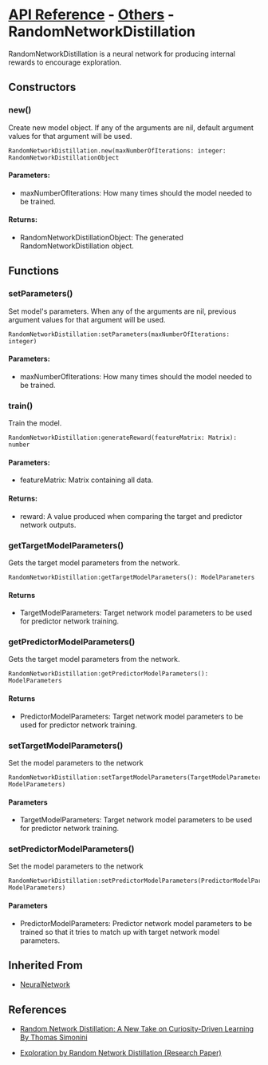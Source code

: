 # [API Reference](../../API.md) - [Others](../Others.md) - RandomNetworkDistillation

RandomNetworkDistillation is a neural network for producing internal rewards to encourage exploration.

## Constructors

### new()

Create new model object. If any of the arguments are nil, default argument values for that argument will be used.

```
RandomNetworkDistillation.new(maxNumberOfIterations: integer: RandomNetworkDistillationObject
```

#### Parameters:

* maxNumberOfIterations: How many times should the model needed to be trained.

#### Returns:

* RandomNetworkDistillationObject: The generated RandomNetworkDistillation object.

## Functions

### setParameters()

Set model's parameters. When any of the arguments are nil, previous argument values for that argument will be used.

```
RandomNetworkDistillation:setParameters(maxNumberOfIterations: integer)
```

#### Parameters:

* maxNumberOfIterations: How many times should the model needed to be trained.

### train()

Train the model.

```
RandomNetworkDistillation:generateReward(featureMatrix: Matrix): number
```
#### Parameters:

* featureMatrix: Matrix containing all data.

#### Returns:

* reward: A value produced when comparing the target and predictor network outputs.

### getTargetModelParameters()

Gets the target model parameters from the network.

```
RandomNetworkDistillation:getTargetModelParameters(): ModelParameters
```

#### Returns

* TargetModelParameters: Target network model parameters to be used for predictor network training.

### getPredictorModelParameters()

Gets the target model parameters from the network.

```
RandomNetworkDistillation:getPredictorModelParameters(): ModelParameters
```

#### Returns

* PredictorModelParameters: Target network model parameters to be used for predictor network training.

### setTargetModelParameters()

Set the model parameters to the network

```
RandomNetworkDistillation:setTargetModelParameters(TargetModelParameters: ModelParameters)
```

#### Parameters

* TargetModelParameters: Target network model parameters to be used for predictor network training.

### setPredictorModelParameters()

Set the model parameters to the network

```
RandomNetworkDistillation:setPredictorModelParameters(PredictorModelParameters: ModelParameters)
```

#### Parameters

* PredictorModelParameters: Predictor network model parameters to be trained so that it tries to match up with target network model parameters.

## Inherited From

* [NeuralNetwork](NeuralNetwork.md)

## References

* [Random Network Distillation: A New Take on Curiosity-Driven Learning By Thomas Simonini](https://blog.dataiku.com/random-network-distillation-a-new-take-on-curiosity-driven-learning)

* [Exploration by Random Network Distillation (Research Paper)](https://arxiv.org/abs/1810.12894v1)
